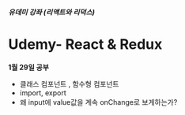 ##### 유데미 강좌 (리액트와 리덕스)
# Udemy- React & Redux



**1월 29일 공부**

+ 클래스 컴포넌트 , 함수형 컴포넌트
+ import, export
+ 왜 input에 value값을 계속 onChange로 보게하는가?

